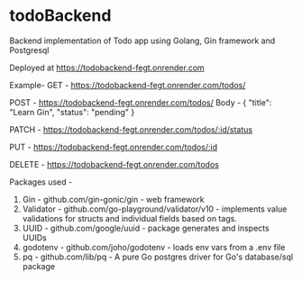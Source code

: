 # todoBackend
Backend implementation of Todo app using Golang, Gin framework and Postgresql


Deployed at https://todobackend-fegt.onrender.com


Example-
GET - https://todobackend-fegt.onrender.com/todos/

POST - https://todobackend-fegt.onrender.com/todos/
Body - {
        "title": "Learn Gin",
        "status": "pending"
      }


PATCH - https://todobackend-fegt.onrender.com/todos/:id/status

PUT - https://todobackend-fegt.onrender.com/todos/:id

DELETE - https://todobackend-fegt.onrender.com/todos


Packages used - 
1. Gin - github.com/gin-gonic/gin - web framework
2. Validator - github.com/go-playground/validator/v10 - implements value validations for structs and individual fields based on tags.
3. UUID - github.com/google/uuid - package generates and inspects UUIDs
4. godotenv - github.com/joho/godotenv - loads env vars from a .env file
5. pq - github.com/lib/pq - A pure Go postgres driver for Go's database/sql package
